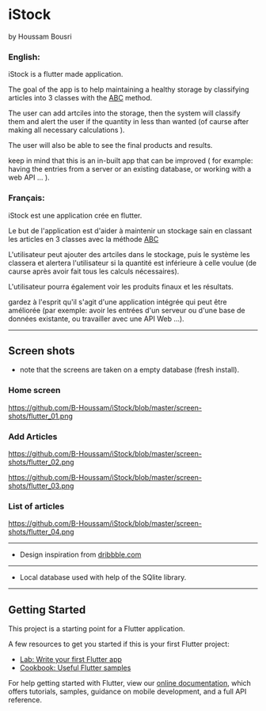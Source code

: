 # iStock
by Houssam Bousri

### English:

iStock is a flutter made application.

The goal of the app is to help maintaining a healthy storage by classifying articles into 3 classes with the [ABC](https://fr.wikipedia.org/wiki/Analyse_ABC) method.

The user can add artciles into the storage, then the system will classify them and alert the user if the quantity in less than wanted (of caurse after making all necessary calculations ).

The user will also be able to see the final products and results.

keep in mind that this is an in-built app that can be improved ( for example: having the entries from a server or an existing database, or working with a web API ... ). 

### Français:

iStock est une application crée en flutter.

Le but de l'application est d'aider à maintenir un stockage sain en classant les articles en 3 classes avec la méthode [ABC](https://fr.wikipedia.org/wiki/Analyse_ABC)

L'utilisateur peut ajouter des artciles dans le stockage, puis le système les classera et alertera l'utilisateur si la quantité est inférieure à celle voulue (de caurse après avoir fait tous les calculs nécessaires).

L'utilisateur pourra également voir les produits finaux et les résultats.

gardez à l'esprit qu'il s'agit d'une application intégrée qui peut être améliorée (par exemple: avoir les entrées d'un serveur ou d'une base de données existante, ou travailler avec une API Web ...).

---

## Screen shots

- note that the screens are taken on a empty database (fresh install).

### Home screen

https://github.com/B-Houssam/iStock/blob/master/screen-shots/flutter_01.png

### Add Articles

https://github.com/B-Houssam/iStock/blob/master/screen-shots/flutter_02.png

https://github.com/B-Houssam/iStock/blob/master/screen-shots/flutter_03.png

### List of articles

https://github.com/B-Houssam/iStock/blob/master/screen-shots/flutter_04.png

---
- Design inspiration from [dribbble.com](dribbble.com)
---
- Local database used with help of the SQlite library.
---

## Getting Started

This project is a starting point for a Flutter application.

A few resources to get you started if this is your first Flutter project:

- [Lab: Write your first Flutter app](https://flutter.dev/docs/get-started/codelab)
- [Cookbook: Useful Flutter samples](https://flutter.dev/docs/cookbook)

For help getting started with Flutter, view our
[online documentation](https://flutter.dev/docs), which offers tutorials,
samples, guidance on mobile development, and a full API reference.
